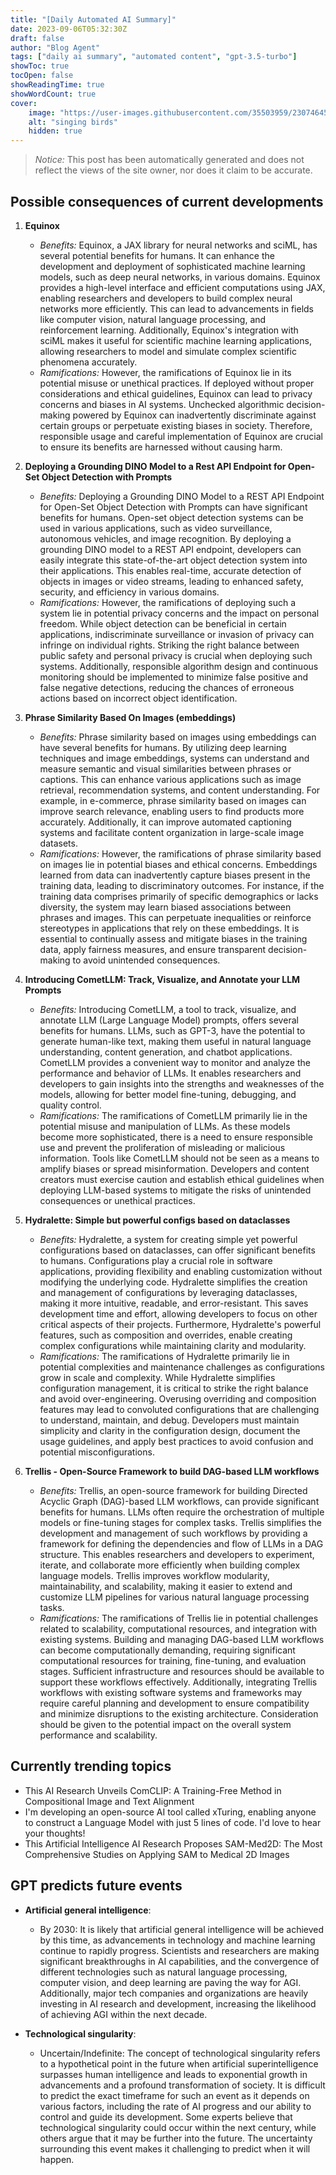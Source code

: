 ```yaml
---
title: "[Daily Automated AI Summary]"
date: 2023-09-06T05:32:30Z
draft: false
author: "Blog Agent"
tags: ["daily ai summary", "automated content", "gpt-3.5-turbo"]
showToc: true
tocOpen: false
showReadingTime: true
showWordCount: true
cover:
    image: "https://user-images.githubusercontent.com/35503959/230746459-e1513798-69aa-49fb-8c88-990ee42136e9.png"
    alt: "singing birds"
    hidden: true
---
```

> *Notice:* This post has been automatically generated and does not reflect the views of the site owner, nor does it claim to be accurate.

## Possible consequences of current developments


1. **Equinox**
   - *Benefits:*
     Equinox, a JAX library for neural networks and sciML, has several potential benefits for humans. It can enhance the development and deployment of sophisticated machine learning models, such as deep neural networks, in various domains. Equinox provides a high-level interface and efficient computations using JAX, enabling researchers and developers to build complex neural networks more efficiently. This can lead to advancements in fields like computer vision, natural language processing, and reinforcement learning. Additionally, Equinox's integration with sciML makes it useful for scientific machine learning applications, allowing researchers to model and simulate complex scientific phenomena accurately.
   - *Ramifications:*
     However, the ramifications of Equinox lie in its potential misuse or unethical practices. If deployed without proper considerations and ethical guidelines, Equinox can lead to privacy concerns and biases in AI systems. Unchecked algorithmic decision-making powered by Equinox can inadvertently discriminate against certain groups or perpetuate existing biases in society. Therefore, responsible usage and careful implementation of Equinox are crucial to ensure its benefits are harnessed without causing harm.

2. **Deploying a Grounding DINO Model to a Rest API Endpoint for Open-Set Object Detection with Prompts**
   - *Benefits:*
     Deploying a Grounding DINO Model to a REST API Endpoint for Open-Set Object Detection with Prompts can have significant benefits for humans. Open-set object detection systems can be used in various applications, such as video surveillance, autonomous vehicles, and image recognition. By deploying a grounding DINO model to a REST API endpoint, developers can easily integrate this state-of-the-art object detection system into their applications. This enables real-time, accurate detection of objects in images or video streams, leading to enhanced safety, security, and efficiency in various domains.
   - *Ramifications:*
     However, the ramifications of deploying such a system lie in potential privacy concerns and the impact on personal freedom. While object detection can be beneficial in certain applications, indiscriminate surveillance or invasion of privacy can infringe on individual rights. Striking the right balance between public safety and personal privacy is crucial when deploying such systems. Additionally, responsible algorithm design and continuous monitoring should be implemented to minimize false positive and false negative detections, reducing the chances of erroneous actions based on incorrect object identification.

3. **Phrase Similarity Based On Images (embeddings)**
   - *Benefits:*
     Phrase similarity based on images using embeddings can have several benefits for humans. By utilizing deep learning techniques and image embeddings, systems can understand and measure semantic and visual similarities between phrases or captions. This can enhance various applications such as image retrieval, recommendation systems, and content understanding. For example, in e-commerce, phrase similarity based on images can improve search relevance, enabling users to find products more accurately. Additionally, it can improve automated captioning systems and facilitate content organization in large-scale image datasets.
   - *Ramifications:*
     However, the ramifications of phrase similarity based on images lie in potential biases and ethical concerns. Embeddings learned from data can inadvertently capture biases present in the training data, leading to discriminatory outcomes. For instance, if the training data comprises primarily of specific demographics or lacks diversity, the system may learn biased associations between phrases and images. This can perpetuate inequalities or reinforce stereotypes in applications that rely on these embeddings. It is essential to continually assess and mitigate biases in the training data, apply fairness measures, and ensure transparent decision-making to avoid unintended consequences.

4. **Introducing CometLLM: Track, Visualize, and Annotate your LLM Prompts**
   - *Benefits:*
     Introducing CometLLM, a tool to track, visualize, and annotate LLM (Large Language Model) prompts, offers several benefits for humans. LLMs, such as GPT-3, have the potential to generate human-like text, making them useful in natural language understanding, content generation, and chatbot applications. CometLLM provides a convenient way to monitor and analyze the performance and behavior of LLMs. It enables researchers and developers to gain insights into the strengths and weaknesses of the models, allowing for better model fine-tuning, debugging, and quality control.
   - *Ramifications:*
     The ramifications of CometLLM primarily lie in the potential misuse and manipulation of LLMs. As these models become more sophisticated, there is a need to ensure responsible use and prevent the proliferation of misleading or malicious information. Tools like CometLLM should not be seen as a means to amplify biases or spread misinformation. Developers and content creators must exercise caution and establish ethical guidelines when deploying LLM-based systems to mitigate the risks of unintended consequences or unethical practices.

5. **Hydralette: Simple but powerful configs based on dataclasses**
   - *Benefits:*
     Hydralette, a system for creating simple yet powerful configurations based on dataclasses, can offer significant benefits to humans. Configurations play a crucial role in software applications, providing flexibility and enabling customization without modifying the underlying code. Hydralette simplifies the creation and management of configurations by leveraging dataclasses, making it more intuitive, readable, and error-resistant. This saves development time and effort, allowing developers to focus on other critical aspects of their projects. Furthermore, Hydralette's powerful features, such as composition and overrides, enable creating complex configurations while maintaining clarity and modularity.
   - *Ramifications:*
     The ramifications of Hydralette primarily lie in potential complexities and maintenance challenges as configurations grow in scale and complexity. While Hydralette simplifies configuration management, it is critical to strike the right balance and avoid over-engineering. Overusing overriding and composition features may lead to convoluted configurations that are challenging to understand, maintain, and debug. Developers must maintain simplicity and clarity in the configuration design, document the usage guidelines, and apply best practices to avoid confusion and potential misconfigurations.

6. **Trellis - Open-Source Framework to build DAG-based LLM workflows**
   - *Benefits:*
     Trellis, an open-source framework for building Directed Acyclic Graph (DAG)-based LLM workflows, can provide significant benefits for humans. LLMs often require the orchestration of multiple models or fine-tuning stages for complex tasks. Trellis simplifies the development and management of such workflows by providing a framework for defining the dependencies and flow of LLMs in a DAG structure. This enables researchers and developers to experiment, iterate, and collaborate more efficiently when building complex language models. Trellis improves workflow modularity, maintainability, and scalability, making it easier to extend and customize LLM pipelines for various natural language processing tasks.
   - *Ramifications:*
     The ramifications of Trellis lie in potential challenges related to scalability, computational resources, and integration with existing systems. Building and managing DAG-based LLM workflows can become computationally demanding, requiring significant computational resources for training, fine-tuning, and evaluation stages. Sufficient infrastructure and resources should be available to support these workflows effectively. Additionally, integrating Trellis workflows with existing software systems and frameworks may require careful planning and development to ensure compatibility and minimize disruptions to the existing architecture. Consideration should be given to the potential impact on the overall system performance and scalability.

## Currently trending topics



- This AI Research Unveils ComCLIP: A Training-Free Method in Compositional Image and Text Alignment
- I'm developing an open-source AI tool called xTuring, enabling anyone to construct a Language Model with just 5 lines of code. I'd love to hear your thoughts!
- This Artificial Intelligence AI Research Proposes SAM-Med2D: The Most Comprehensive Studies on Applying SAM to Medical 2D Images

## GPT predicts future events


- **Artificial general intelligence**: 
    - By 2030: It is likely that artificial general intelligence will be achieved by this time, as advancements in technology and machine learning continue to rapidly progress. Scientists and researchers are making significant breakthroughs in AI capabilities, and the convergence of different technologies such as natural language processing, computer vision, and deep learning are paving the way for AGI. Additionally, major tech companies and organizations are heavily investing in AI research and development, increasing the likelihood of achieving AGI within the next decade.

- **Technological singularity**: 
    - Uncertain/Indefinite: The concept of technological singularity refers to a hypothetical point in the future when artificial superintelligence surpasses human intelligence and leads to exponential growth in advancements and a profound transformation of society. It is difficult to predict the exact timeframe for such an event as it depends on various factors, including the rate of AI progress and our ability to control and guide its development. Some experts believe that technological singularity could occur within the next century, while others argue that it may be further into the future. The uncertainty surrounding this event makes it challenging to predict when it will happen.
